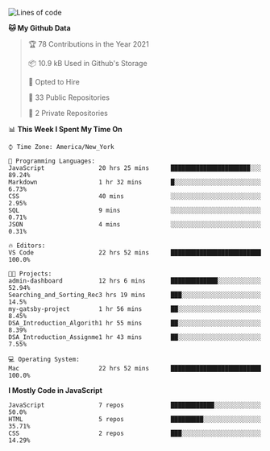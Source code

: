 <!--START_SECTION:waka-->
![Lines of code](https://img.shields.io/badge/From%20Hello%20World%20I%27ve%20Written-120847%20lines%20of%20code-blue)

**🐱 My Github Data** 

> 🏆 78 Contributions in the Year 2021
 > 
> 📦 10.9 kB Used in Github's Storage 
 > 
> 💼 Opted to Hire
 > 
> 📜 33 Public Repositories 
 > 
> 🔑 2 Private Repositories  
 > 
📊 **This Week I Spent My Time On** 

```text
⌚︎ Time Zone: America/New_York

💬 Programming Languages: 
JavaScript               20 hrs 25 mins      ██████████████████████░░░   89.24% 
Markdown                 1 hr 32 mins        █░░░░░░░░░░░░░░░░░░░░░░░░   6.73% 
CSS                      40 mins             ░░░░░░░░░░░░░░░░░░░░░░░░░   2.95% 
SQL                      9 mins              ░░░░░░░░░░░░░░░░░░░░░░░░░   0.71% 
JSON                     4 mins              ░░░░░░░░░░░░░░░░░░░░░░░░░   0.31%

🔥 Editors: 
VS Code                  22 hrs 52 mins      █████████████████████████   100.0%

🐱‍💻 Projects: 
admin-dashboard          12 hrs 6 mins       █████████████░░░░░░░░░░░░   52.94% 
Searching_and_Sorting_Rec3 hrs 19 mins       ███░░░░░░░░░░░░░░░░░░░░░░   14.5% 
my-gatsby-project        1 hr 56 mins        ██░░░░░░░░░░░░░░░░░░░░░░░   8.45% 
DSA_Introduction_Algorith1 hr 55 mins        ██░░░░░░░░░░░░░░░░░░░░░░░   8.39% 
DSA_Introduction_Assignme1 hr 43 mins        ██░░░░░░░░░░░░░░░░░░░░░░░   7.55%

💻 Operating System: 
Mac                      22 hrs 52 mins      █████████████████████████   100.0%

```

**I Mostly Code in JavaScript** 

```text
JavaScript               7 repos             ████████████░░░░░░░░░░░░░   50.0% 
HTML                     5 repos             █████████░░░░░░░░░░░░░░░░   35.71% 
CSS                      2 repos             ███░░░░░░░░░░░░░░░░░░░░░░   14.29%

```



<!--END_SECTION:waka-->

